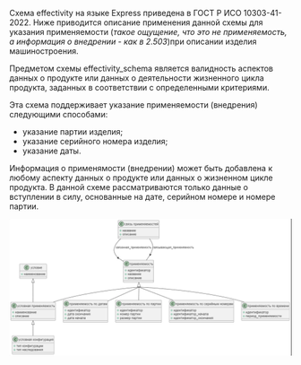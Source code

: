 Схема effectivity на языке Express приведена в ГОСТ Р ИСО 10303-41-2022. Ниже приводится описание применения данной схемы для указания применяемости (*такое ощущение, что это не применяемость, а информация о внедрении - как в 2.503*)при описании изделия машиностроения.

Предметом схемы effectivity_schema является валидность аспектов данных о продукте или данных о деятельности жизненного цикла продукта, заданных в соответствии с определенными критериями.

Эта схема поддерживает указание применяемости (внедрения) следующими способами:

- указание партии изделия;
- указание серийного номера изделия;
- указание даты.

Информация о применямости  (внедрении) может быть добавлена ​​к любому аспекту данных о продукте или данных о жизненном цикле продукта.
В данной схеме рассматриваются только данные о вступлении в силу, основанные на дате, серийном номере и номере партии.


![](source/effectivity.png)

